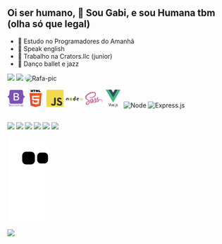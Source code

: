 

## Oi ser humano, 👋 Sou Gabi, e sou Humana tbm (olha só que legal)
- 🌸 Estudo no Programadores do Amanhã
- 🌸 Speak english
- 🌸 Trabalho na Crators.llc (junior)
- 🌸 Danço ballet e jazz

 <div>
 <a href="https://github.com/Gabs-ag"></a>
 <img height="140m" src="https://github-readme-stats.vercel.app/api?username=gabs-ag&show_icons=true&theme=radical&include_all_commits=true&count_private=true"/>
 <img height="140m" src="https://github-readme-stats.vercel.app/api/top-langs/?username=gabs-ag&layout=compact&langs_count=7&theme=radical"/>
 <img align="rigth" alt="Rafa-pic" height="140m" style="border-radius:50px;" src="https://i.ibb.co/XFWKxrK/Avatar-Maker-1.png">

</div>
 
 
<div style="display: inline_block"><br>
 
 
 
 
<img src="https://raw.githubusercontent.com/devicons/devicon/master/icons/bootstrap/bootstrap-plain-wordmark.svg" alt="bootstrap" width="40" height="40"/> 
<img src="https://raw.githubusercontent.com/devicons/devicon/master/icons/html5/html5-original-wordmark.svg" alt="html5" width="40" height="40"/> 
<img src="https://raw.githubusercontent.com/devicons/devicon/master/icons/javascript/javascript-original.svg" alt="javascript" width="40" height="40"/>
<img src="https://raw.githubusercontent.com/devicons/devicon/master/icons/nodejs/nodejs-original-wordmark.svg" alt="nodejs" width="40" height="40"/>
<img src="https://raw.githubusercontent.com/devicons/devicon/master/icons/sass/sass-original.svg" alt="sass" width="40" height="40"/>
<img src="https://raw.githubusercontent.com/devicons/devicon/master/icons/vuejs/vuejs-original-wordmark.svg" alt="vuejs" width="40" height="40"/>
<img align="center" alt="Node" height="30" widht="40" src="https://img.shields.io/badge/Node.js-43853D?style=for-the-badge&logo=node.js&logoColor=white">
<img align="center" alt="Express.js" height="30" widht="40" src="https://img.shields.io/badge/Express.js-404D59?style=for-the-badge"></p>

</div>

  
  ##
 
<div> 
  <a href="https://www.youtube.com/channel/UCXzZZJb2KeXAVgfFgwMLLCg" target="_blank"><img src="https://img.shields.io/badge/YouTube-FF0000?style=for-the-badge&logo=youtube&logoColor=white" target="_blank"></a>
  <a href="https://instagram.com/dev_gabi" target="_blank"><img src="https://img.shields.io/badge/-Instagram-%23E4405F?style=for-the-badge&logo=instagram&logoColor=white" target="_blank"></a>
 	<a href="https://www.twitch.tv/smileofgabs" target="_blank"><img src="https://img.shields.io/badge/Twitch-9146FF?style=for-the-badge&logo=twitch&logoColor=white" target="_blank"></a>
 <a href="https://discord.gg/Gabriela Reis#6048" target="_blank"><img src="https://img.shields.io/badge/Discord-7289DA?style=for-the-badge&logo=discord&logoColor=white" target="_blank"></a> 
  <a href = "gabriela@creators.llc"><img src="https://img.shields.io/badge/-Gmail-%23333?style=for-the-badge&logo=gmail&logoColor=white" target="_blank"></a>
  <a href="https://www.linkedin.com/in/gabriela-reis-88a0411b7/" target="_blank"><img src="https://img.shields.io/badge/-LinkedIn-%230077B5?style=for-the-badge&logo=linkedin&logoColor=white" target="_blank"></a> 
 
 
  ![Snake animation](https://github.com/rafaballerini/rafaballerini/blob/output/github-contribution-grid-snake.svg)
 

</div>

<div>
 <img width="400" src="https://i.ibb.co/sHYbV3w/Frame-20-1.png"></div>
